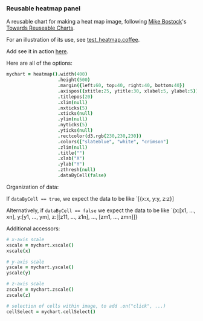 ### Reusable heatmap panel

A reusable chart for making a heat map image,
following
[Mike Bostock](http://bost.ocks.org/mike)'s
[Towards Reuseable Charts](http://bost.ocks.org/mike/chart/).

For an illustration of its use, see [test_heatmap.coffee](https://github.com/kbroman/qtlcharts/blob/master/inst/panels/heatmap/test/test_heatmap.coffee).

Add see it in action
[here](http://kbroman.github.io/qtlcharts/assets/panels/heatmap/test).

Here are all of the options:

```coffeescript
mychart = heatmap().width(400)                                              # internal width of chart
                   .height(500)                                             # internal height
                   .margin({left:60, top:40, right:40, bottom:40})          # margins
                   .axispos({xtitle:25, ytitle:30, xlabel:5, ylabel:5})     # spacing for axis titles and labels
                   .titlepos(20)                                            # spacing for panel title
                   .xlim(null)                                              # x-axis limits
                   .nxticks(5)                                              # no. x-axis ticks
                   .xticks(null)                                            # locations of x-axis ticks
                   .ylim(null)                                              # y-axis limits
                   .nyticks(5)                                              # no. y-axis ticks
                   .yticks(null)                                            # locations of y-axis ticks
                   .rectcolor(d3.rgb(230,230,230))                          # background rectangle color
                   .colors(["slateblue", "white", "crimson"]                # colors
                   .zlim(null)                                              # z-axis limits
                   .title("")                                               # panel title
                   .xlab("X")                                               # x-axis label
                   .ylab("Y")                                               # y-axis label
                   .zthresh(null)                                           # plot cells with z >= zthresh or <= -zthresh
                   .dataByCell(false)                                       # is data organized by cell?
```

Organization of data:

  If `dataByCell == true`, we expect the data to be like `[{x:x, y:y, z:z}]

  Alternatively, if `dataByCell == false` we expect the data to be
  like `{x:[x1, ..., xn], y:[y1, ..., ym], z:[[z11, ..., z1n], ...,
  [zm1, ..., zmn]]}

Additional accessors:

```coffeescript
# x-axis scale
xscale = mychart.xscale()
xscale(x)

# y-axis scale
yscale = mychart.yscale()
yscale(y)

# z-axis scale
zscale = mychart.zscale()
zscale(z)

# selection of cells within image, to add .on("click", ...)
cellSelect = mychart.cellSelect()
```
